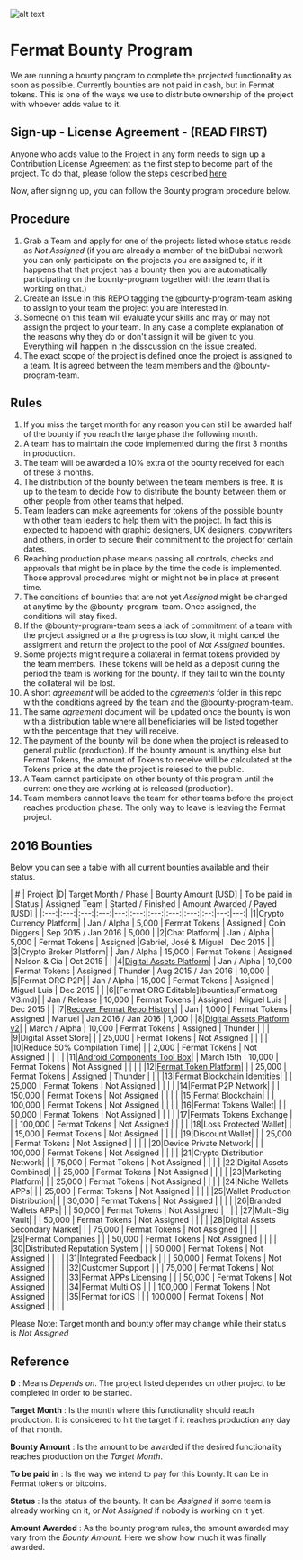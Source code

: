 ![alt text](https://github.com/bitDubai/media-kit/blob/master/MediaKit/Fermat%20Branding/Fermat%20Logotype/Fermat_Logo_3D.png "Fermat Logo")

# Fermat Bounty Program

We are running a bounty program to complete the projected functionality as soon as possible. Currently bounties are not paid in cash, but in Fermat tokens. This is one of the ways we use to distribute ownership of the project with whoever adds value to it. 

## Sign-up - License Agreement - (READ FIRST)
Anyone who adds value to the Project in any form needs to sign up a Contribution License Agreement as the first step to become part of the project. To do that, please follow the steps described [here](https://github.com/bitDubai/contribution-program/tree/master/license-agreements/README.md) 

Now, after signing up,  you can follow the Bounty program procedure below.

## Procedure

1. Grab a Team and apply for one of the projects listed whose status reads as _Not Assigned_ (if you are already a member of the bitDubai network you can only participate on the projects you are assigned to, if it happens that that project has a bounty then you are automatically participating on the bounty-program together with the team that is working on that.)
2. Create an Issue in this REPO tagging the @bounty-program-team asking to assign to your team the project you are interested in.
3. Someone on this team will evaluate your skills and may or may not assign the project to your team. In any case a complete explanation of the reasons why they do or don't assign it will be given to you. Everything will happen in the disscussion on the issue created.
4. The exact scope of the project is defined once the project is assigned to a team. It is agreed between the team members and the @bounty-program-team.

## Rules

1. If you miss the target month for any reason you can still be awarded half of the bounty if you reach the targe phase the following month.
2. A team has to maintain the code implemented during the first 3 months in production. 
3. The team will be awarded a 10% extra of the bounty received for each of these 3 months.
4. The distribution of the bounty between the team members is free. It is up to the team to decide how to distribute the bounty between them or other people from other teams that helped.
5. Team leaders can make agreements for tokens of the possible bounty with other team leaders to help them with the project. In fact this is expected to happend with graphic designers, UX designers, copywriters and others, in order to secure their commitment to the project for certain dates.
6. Reaching production phase means passing all controls, checks and approvals that might be in place by the time the code is implemented. Those approval procedures might or might not be in place at present time.
7. The conditions of bounties that are not yet _Assigned_ might be changed at anytime by the @bounty-program-team. Once assigned, the conditions will stay fixed.
8. If the @bounty-program-team sees a lack of commitment of a team with the project assigned or a the progress is too slow, it might cancel the assigment and return the project to the pool of _Not Assigned_ bounties.
9. Some projects might require a collateral in fermat tokens provided by the team members. These tokens will be held as a deposit during the period the team is working for the bounty. If they fail to win the bounty the collateral will be lost.
10. A short _agreement_ will be added to the _agreements_ folder in this repo with the conditions agreed by the team and the @bounty-program-team.
11. The same _agreement_ document will be updated once the bounty is won with a distribution table where all beneficiaries will be listed together with the percentage that they will receive.
12. The payment of the bounty will be done when the project is released to general public (production). If the bounty amount is anything else but Fermat Tokens, the amount of Tokens to receive will be calculated at the Tokens price at the date the project is relesed to the public.
13. A Team cannot participate on other bounty of this program until the current one they are working at is released (production).
14. Team members cannot leave the team for other teams before the project reaches production phase. The only way to leave is leaving the Fermat project.

## 2016 Bounties

Below you can see a table with all current bounties available and their status. 

| # | Project |D|  Target Month / Phase | Bounty Amount [USD] | To be paid in | Status | Assigned Team | Started / Finished | Amount Awarded / Payed [USD] |
|:---:|:---:|:---:|:---:|---:|:---:|:---:|:---:|:---:|:--:|---:|---:|
|1|Crypto Currency Platform|  | Jan / Alpha | 5,000 | Fermat Tokens | Assigned | Coin Diggers | Sep 2015 / Jan 2016 | 5,000 | 
|2|Chat Platform|  | Jan / Alpha  | 5,000 | Fermat Tokens | Assigned |Gabriel, José & Miguel | Dec 2015 | | 
|3|Crypto Broker Platform| | Jan / Alpha | 15,000 | Fermat Tokens | Assigned | Nelson & Cía | Oct 2015 | | 
|4|[Digital Assets Platform](https://github.com/bitDubai/bounty-program/blob/master/bounties/Digital-Asset-Platform.md)| | Jan / Alpha | 10,000 | Fermat Tokens | Assigned | Thunder | Aug 2015 / Jan 2016 | 10,000 | 
|5|Fermat ORG P2P| | Jan / Alpha | 15,000 | Fermat Tokens | Assigned | Miguel Luis | Dec 2015 | | 
|6|[Fermat ORG Editable](bounties/Fermat.org V3.md)| | Jan / Release | 10,000 | Fermat Tokens | Assigned | Miguel Luis | Dec 2015 | |
|7|[Recover Fermat Repo History](https://github.com/Fermat-ORG/bounty-program/blob/master/bounties/Recover-FermatRepoHistory.md)|  | Jan | 1,000 | Fermat Tokens | Assigned | Manuel | Jan 2016 / Jan 2016 | 1,000 | 
|8|[Digital Assets Platform v2](https://github.com/bitDubai/bounty-program/blob/master/bounties/Digital%20Assets%20Platform%20v2.md)| | March / Alpha | 10,000 | Fermat Tokens | Assigned | Thunder  | | | 
|9|Digital Asset Store|  | | 25,000 | Fermat Tokens | Not Assigned | | | | 
|10|Reduce 50% Compilation Time|  | | 2,000 | Fermat Tokens | Not Assigned | | | | 
|11|[Android Components Tool Box](https://github.com/bitDubai/bounty-program/blob/master/bounties/Android_Toolbox_v1.md)|  | March 15th | 10,000 | Fermat Tokens | Not Assigned | | | | 
|12|[Fermat Token Platform](https://github.com/bitDubai/bounty-program/blob/master/bounties/Fermat-Token-Platform.md)|  | | 25,000 | Fermat Tokens | Assigned | Thunder | | | 
|13|Fermat Blockchain Identities|  | | 25,000 | Fermat Tokens | Not Assigned | | | | 
|14|Fermat P2P Network| | | 150,000 | Fermat Tokens | Not Assigned | | | | 
|15|Fermat Blockchain| |  | 100,000 | Fermat Tokens | Not Assigned | | | | 
|16|Fermat Tokens Wallet| | | 50,000 | Fermat Tokens | Not Assigned | | | | 
|17|Fermats Tokens Exchange |  | | 100,000 | Fermat Tokens | Not Assigned | | | | 
|18|Loss Protected Wallet|  | | 15,000 | Fermat Tokens | Not Assigned | | | | 
|19|Discount Wallet|  | | 25,000 | Fermat Tokens | Not Assigned | | | | 
|20|Device Private Network| | | 100,000 | Fermat Tokens | Not Assigned | | | | 
|21|Crypto Distribution Network|  | | 75,000 | Fermat Tokens | Not Assigned | | | | 
|22|Digital Assets Combined|  | | 25,000 | Fermat Tokens | Not Assigned | | | | 
|23|Marketing Platform|  | | 25,000 | Fermat Tokens | Not Assigned | | | | 
|24|Niche Wallets APPs| | | 25,000 | Fermat Tokens | Not Assigned | | | | 
|25|Wallet Production Distribution| | | 30,000 | Fermat Tokens | Not Assigned | | | | 
|26|Branded Wallets APPs|  | | 50,000 | Fermat Tokens | Not Assigned | | | | 
|27|Multi-Sig Vault|  | | 50,000 | Fermat Tokens | Not Assigned | | | | 
|28|Digital Assets Secondary Market|  |  | 75,000 | Fermat Tokens | Not Assigned | | | | 
|29|Fermat Companies |  |  | 50,000 | Fermat Tokens | Not Assigned | | | | 
|30|Distributed Reputation System |  |  | 50,000 | Fermat Tokens | Not Assigned | | | | 
|31|Integrated Feedback |  |  | 50,000 | Fermat Tokens | Not Assigned | | | | 
|32|Customer Support |  |  | 75,000 | Fermat Tokens | Not Assigned | | | | 
|33|Fermat APPs Licensing | | | 50,000 | Fermat Tokens | Not Assigned | | | | 
|34|Fermat Multi OS | | | 100,000 | Fermat Tokens | Not Assigned | | | | 
|35|Fermat for iOS | |  | 100,000 | Fermat Tokens | Not Assigned | | | | 



Please Note: Target month and bounty offer may change while their status is _Not Assigned_

## Reference 

**D** : Means _Depends on_. The project listed dependes on other project to be completed in order to be started. 

**Target Month** : Is the month where this functionality should reach production. It is considered to hit the target if it reaches production any day of that month.

**Bounty Amount** : Is the amount to be awarded if the desired functionality reaches production on the _Target Month_. 

**To be paid in** : Is the way we intend to pay for this bounty. It can be in Fermat tokens or bitcoins.

**Status** : Is the status of the bounty. It can be _Assigned_ if some team is already working on it, or _Not Assigned_ if nobody is working on it yet.

**Amount Awarded** : As the bounty program rules, the amount awarded may vary from the _Bounty Amount_. Here we show how much it was finally awarded.
